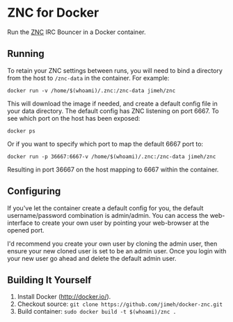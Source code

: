 # ZNC for Docker

Run the [ZNC](http://znc.in) IRC Bouncer in a Docker container.


## Running

To retain your ZNC settings between runs, you will need to bind a directory
from the host to `/znc-data` in the container. For example:

    docker run -v /home/$(whoami)/.znc:/znc-data jimeh/znc

This will download the image if needed, and create a default config file in
your data directory. The default config has ZNC listening on port 6667. To see
which port on the host has been exposed:

    docker ps

Or if you want to specify which port to map the default 6667 port to:

    docker run -p 36667:6667-v /home/$(whoami)/.znc:/znc-data jimeh/znc

Resulting in port 36667 on the host mapping to 6667 within the container.


## Configuring

If you've let the container create a default config for you, the default
username/password combination is admin/admin. You can access the web-interface
to create your own user by pointing your web-browser at the opened port.

I'd recommend you create your own user by cloning the admin user, then ensure
your new cloned user is set to be an admin user. Once you login with your new
user go ahead and delete the default admin user.


## Building It Yourself

1. Install Docker (http://docker.io/).
2. Checkout source: `git clone https://github.com/jimeh/docker-znc.git`
3. Build container: `sudo docker build -t $(whoami)/znc .`
